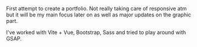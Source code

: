 First attempt to create a portfolio.
Not really taking care of responsive atm but it will be my main focus later on as well as major updates on the graphic part.

I've worked with Vite + Vue, Bootstrap, Sass and tried to play around with GSAP.
